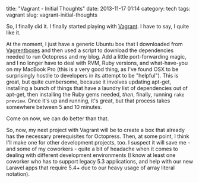 title: "Vagrant - Initial Thoughts"
date: 2013-11-17 01:14
category: tech
tags: vagrant
slug: vagrant-initial-thoughts

So, I finally did it. I finally started playing with [Vagrant](http://www.vagrantup.com/). I have to say, I quite like it.

At the moment, I just have a generic Ubuntu box that I downloaded from [Vagrentboxes](http://www.vagrantbox.es/) and then used a script to download the dependencies needed to run Octopress and my blog. Add a little port-forwarding magic, and I no longer have to deal with RVM, Ruby versions, and what-have-you on my MacBook Pro (this is a very good thing, as I've found OSX to be surprisingly hostile to developers in its attempt to be "helpful"). This is great, but quite cumbersome, because it involves updating apt-get, installing a bunch of things that have a laundry list of dependencies out of apt-get, then installing the Ruby gems needed, *then*, finally, running `rake preview`. Once it's up and running, it's great, but that process takes somewhere between 5 and 10 minutes.

Come on now, we can do better than that.

So, now, my next project with Vagrant will be to create a box that already has the necessary prerequisites for Octopress. Then, at some point, I think I'll make one for other development projects, too. I suspect it will save me - and some of my coworkers - quite a bit of headache when it comes to dealing with different development environments (I know at least one coworker who has to support legacy 5.3 applications, and help with our new Laravel apps that require 5.4+ due to our heavy usage of array literal notation).